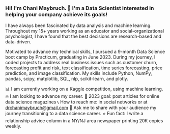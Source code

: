 ### Hi! I'm Chani Maybruch. :wave: I'm a Data Scientist interested in helping your company achieve its goals!

I have always been fascinated by data analysis and machine learning. Throughout my 15+ years working as an educator and social-organizational psychologist, I have found that the best decisions are research-based and data-driven. 

Motivated to advance my technical skills, I pursued a 9-month Data Science boot camp by Practicum, graduating in June 2023. During my journey, I coded projects to address real business issues such as customer churn, forecasting profit and risk, text classification, time series forecasting, price prediction, and image classification. My skills include Python, NumPy, pandas, scipy, matplotlib, SQL, nlp, scikit-learn, and plotly.


  :bar_chart: I am currently working on a Kaggle competition, using machine learning.
  :fire: I am looking to advance my career.
  :star2: 2023 goal: post articles for online data science magazines
  :telephone_receiver: How to reach me: in social networks or at drchanimaybruch@gmail.com
  :speech_balloon: Ask me to share with your audience my journey transitioning to a data science career.
  :star: Fun fact: I write a relationship advice column in a NY/NJ area newspaper printing 20K copies weekly.


